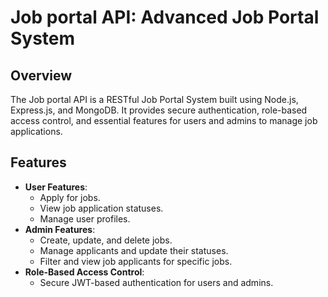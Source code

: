 # Job portal API: Advanced Job Portal System

## Overview
The Job portal API is a RESTful Job Portal System built using Node.js, Express.js, and MongoDB. It provides secure authentication, role-based access control, and essential features for users and admins to manage job applications.

## Features
- **User Features**:
  - Apply for jobs.
  - View job application statuses.
  - Manage user profiles.
- **Admin Features**:
  - Create, update, and delete jobs.
  - Manage applicants and update their statuses.
  - Filter and view job applicants for specific jobs.
- **Role-Based Access Control**:
  - Secure JWT-based authentication for users and admins.
